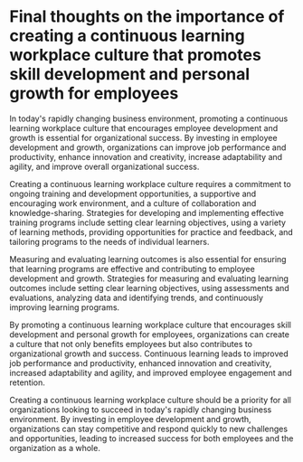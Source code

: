 Final thoughts on the importance of creating a continuous learning workplace culture that promotes skill development and personal growth for employees
==================================================================================================================================================================

In today's rapidly changing business environment, promoting a continuous learning workplace culture that encourages employee development and growth is essential for organizational success. By investing in employee development and growth, organizations can improve job performance and productivity, enhance innovation and creativity, increase adaptability and agility, and improve overall organizational success.

Creating a continuous learning workplace culture requires a commitment to ongoing training and development opportunities, a supportive and encouraging work environment, and a culture of collaboration and knowledge-sharing. Strategies for developing and implementing effective training programs include setting clear learning objectives, using a variety of learning methods, providing opportunities for practice and feedback, and tailoring programs to the needs of individual learners.

Measuring and evaluating learning outcomes is also essential for ensuring that learning programs are effective and contributing to employee development and growth. Strategies for measuring and evaluating learning outcomes include setting clear learning objectives, using assessments and evaluations, analyzing data and identifying trends, and continuously improving learning programs.

By promoting a continuous learning workplace culture that encourages skill development and personal growth for employees, organizations can create a culture that not only benefits employees but also contributes to organizational growth and success. Continuous learning leads to improved job performance and productivity, enhanced innovation and creativity, increased adaptability and agility, and improved employee engagement and retention.

Creating a continuous learning workplace culture should be a priority for all organizations looking to succeed in today's rapidly changing business environment. By investing in employee development and growth, organizations can stay competitive and respond quickly to new challenges and opportunities, leading to increased success for both employees and the organization as a whole.
